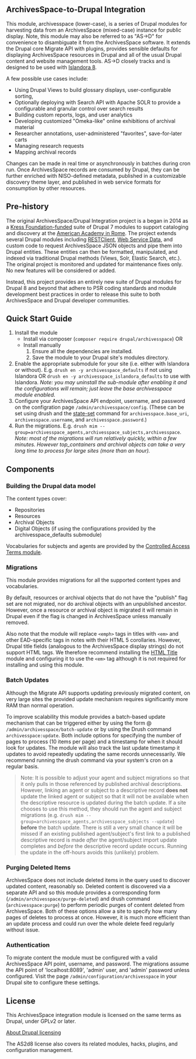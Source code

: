## ArchivesSpace-to-Drupal Integration

This module, archivesspace (lower-case), is a series of Drupal modules for harvesting data from an ArchivesSpace (mixed-case) instance for public display. Note, this module may also be referred to as "AS→D" for convenience to disambiguate it from the ArchivesSpace software. It extends the Drupal core Migrate API with plugins, provides sensible defaults for displaying ArchivesSpace resources in Drupal and all of the usual Drupal content and website management tools. AS→D closely tracks and is designed to be used with [Islandora 8](https://github.com/Islandora/islandora/tree/8.x-1.x).

A few possible use cases include:
- Using Drupal Views to build glossary displays, user-configurable sorting,
- Optionally deploying with Search API with Apache SOLR to provide a configurable and granular control over search results
- Building custom reports, logs, and user analytics
- Developing customized "Omeka-like" online exhibitions of archival material
- Researcher annotations, user-administered "favorites", save-for-later carts
- Managing research requests
- Mapping archival records

Changes can be made in real time or asynchronously in batches during cron run. Once ArchivesSpace records are consumed by Drupal, they can be further enriched with NISO-defined metadata, published in a customizable discovery theme layer, and published in web service formats for consumption by other resources.

## Pre-history
The original ArchivesSpace/Drupal Integration project is a began in 2014 as a [Kress Foundation-funded](http://www.kressfoundation.org) suite of Drupal 7 modules to support cataloging and discovery at the [American Academy in Rome](http://dhc.aarome.org). The project extends several Drupal modules including [RESTClient](https://www.drupal.org/project/restclient), [Web Service Data](https://www.drupal.org/project/wsdata), and custom code to request ArchivesSpace JSON objects and pipe them into Drupal entities. These entities can then be formatted, manipulated, and indexed via traditional Drupal methods (Views, Solr, Elastic Search, etc.). The original project is monitored and updated for maintenance fixes only. No new features will be considered or added.

Instead, this project provides an entirely new suite of Drupal modules for Drupal 8 and beyond that adhere to PSR coding standards and module development best practices in order to release this suite to both ArchivesSpace and Drupal developer communities.

## Quick Start Guide
1. Install the module
    - Install via composer (`composer require drupal/archivesspace`) OR
    - Install manually
        1. Ensure all the dependencies are installed.
        2. Save the module to your Drupal site's modules directory.
2. Enable the appropriate submodule for your site (i.e. either with Islandora or without). E.g. `drush en -y archivesspace_defaults` if not using Islandora OR `drush en -y archivesspace_islandora_defaults` to use with Islandora. _Note: you may uninstall the sub-module after enabling it and the configurations will remain; just leave the base archivesspace module enabled._
3. Configure your ArchivesSpace API endpoint, username, and password on the configration page `/admin/archivesspace/config`. (These can be set using drush and the [state-set](https://drushcommands.com/drush-8x/state/state-set/) command for `archivesspace.base_uri`, `archivesspace.username`, and `archivesspace.password`.)
4. Run the migrations. E.g. `drush mim --group=archivesspace_agents,archivesspace_subjects,archivesspace`. _Note: most of the migrations will run relatively quickly, within a few minutes. However top_containers and archival objects can take a very long time to process for large sites (more than an hour)._

## Components

### Building the Drupal data model
The content types cover:
- Repositories
- Resources
- Archival Objects
- Digital Objects (if using the configurations provided by the archivesspace_defaults submodule)

Vocabularies for subjects and agents are provided by the [Controlled Access Terms module](https://github.com/Islandora/controlled_access_terms).

### Migrations
This module provides migrations for all the supported content types and vocabularies.

By default, resources or archival objects that do not have the "publish" flag set are not migrated, nor do archival objects with an unpublished ancestor. However, once a resource or archival object is migrated it will remain in Drupal even if the flag is changed in ArchivesSpace unless manually removed.

Also note that the module will replace `<emph>` tags in titles with `<em>` and other EAD-specific tags in notes with their HTML 5 corollaries. However, Drupal title fields (analogous to the ArchivesSpace display strings) do not support HTML tags. We therefore recommend installing the [HTML Title](https://www.drupal.org/project/html_title) module and configuring it to use the `<em>` tag although it is not required for installing and using this module.

### Batch Updates
Although the Migrate API supports updating previously migrated content, on very large sites the provided update mechanism requires significantly more RAM than normal operation.

To improve scalability this module provides a batch-based update mechanism that can be triggered either by using the form @ `/admin/archivesspace/batch-update` or by using the Drush command `archivesspace:update`. Both include options for specifying the number of pages to process (10 items per page) and a timestamp for when it should look for updates. The module will also track the last update timestamp it updates to avoid repeatedly updating the same records unnecessarily. We recommend running the drush command via your system's cron on a regular basis.

> Note: It is possible to adjust your agent and subject migrations so that it only pulls in those referenced by published archival descriptions. However, linking an agent or subject to a descriptive record **does not** update the linked agent or subject so that it will not be available when the descriptive resource is updated during the batch update. If a site chooses to use this method, they should run the agent and subject migrations (e.g. `drush mim --group=archivesspace_agents,archivesspace_subjects --update`) **before** the batch update. There is still a very small chance it will be missed if an existing published agent/subject's first link to a published descriptive record is made *after* the agent/subject import update completes and *before* the descriptive record update occurs. Running the update in the off-hours avoids this (unlikely) problem.

### Purging Deleted Items

ArchivesSpace does not include deleted items in the query used to discover updated content, reasonably so. Deleted content is discovered via a separate API and so this module provides a corresponding form (`/admin/archivesspace/purge-deleted`) and drush command (`archivesspace:purge`) to perform periodic purges of content deleted from ArchivesSpace. Both of these options allow a site to specify how many pages of deletes to process at once. However, it is much more efficient than an update process and could run over the whole delete feed regularly without issue.

### Authentication
To migrate content the module must be configured with a valid ArchivesSpace API point, username, and password. The migrations assume the API point of 'localhost:8089', 'admin' user, and 'admin' password unless configured. Visit the page `/admin/configuration/archivesspace` in your Drupal site to configure these settings.

## License
This ArchivesSpace integration module is licensed on the same terms as Drupal, under GPLv2 or later.

[About Drupal licensing](https://www.drupal.org/about/licensing)

The AS2d8 license also covers its related modules, hacks, plugins, and configuration management.

